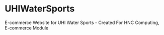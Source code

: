 # UHIWaterSports
E-commerce Website for UHI Water Sports - Created For HNC Computing, E-commerce Module
